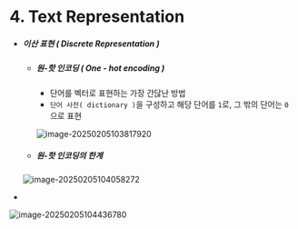 # 4. Text Representation

- ##### 이산 표현 ( Discrete Representation )

  - ##### 원-핫 인코딩 ( One - hot encoding )

    - 단어를 벡터로 표현하는 가장 간닪난 방법
    - `단어 사전( dictionary )`을 구성하고 해당 단어를 `1`로, 그 밖의 단어는 `0`으로 표현

    ![image-20250205103817920](C:/Users/SeongBae/Desktop/NLP/images/image-20250205103817920.png)

  - ##### 원-핫 인코딩의 한계

  ![image-20250205104058272](C:\Users\SeongBae\AppData\Roaming\Typora\typora-user-images\image-20250205104058272.png)



- 

![image-20250205104436780](C:/Users/SeongBae/Desktop/NLP/images/image-20250205104436780.png)